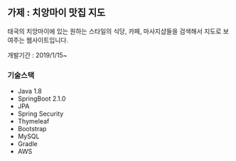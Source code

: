 ## 가제 : 치앙마이 맛집 지도

태국의 치앙마이에 있는 원하는 스타일의 식당, 카페, 마사지샵들을 검색해서 지도로 보여주는 웹사이트입니다.



개발기간 : 2019/1/15~



### 기술스택
- Java 1.8
- SpringBoot 2.1.0
- JPA
- Spring Security
- Thymeleaf
- Bootstrap
- MySQL
- Gradle
- AWS
